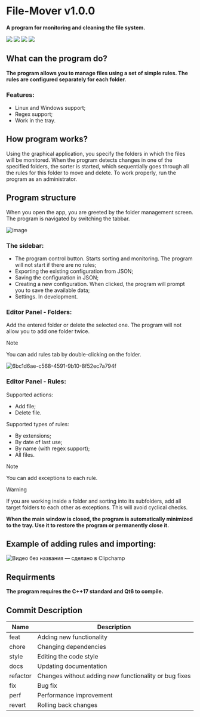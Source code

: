 # File-Mover v1.0.0
**A program for monitoring and cleaning the file system.**
<div>
<img src="https://img.shields.io/badge/C%2B%2B17-blue?logo=cplusplus"/>
<img src="https://img.shields.io/badge/Qt_6-darkgreen?logo=qt"/>
<img src="https://img.shields.io/badge/Linux-red?logo=linux"/>
<img src="https://img.shields.io/badge/Windows-blue?"/>
</div>

## What can the program do?
**The program allows you to manage files using a set of simple rules. The rules are configured separately for each folder.**
### Features:
 - Linux and Windows support;
 - Regex support;
 - Work in the tray.

## How program works?
Using the graphical application, you specify the folders in which the files will be monitored. When the program detects changes in one of the specified folders, the sorter is started, which sequentially goes through all the rules for this folder to move and delete. To work properly, run the program as an administrator.

## Program structure
When you open the app, you are greeted by the folder management screen.
The program is navigated by switching the tabbar.

![image](https://github.com/user-attachments/assets/d82a0193-9ff4-46bc-b94d-9ea9a84d2faa)

### The sidebar:
- The program control button. Starts sorting and monitoring. The program will not start if there are no rules;
- Exporting the existing configuration from JSON;
- Saving the configuration in JSON;
- Creating a new configuration. When clicked, the program will prompt you to save the available data;
- Settings. In development.

### Editor Panel - Folders:
Add the entered folder or delete the selected one. The program will not allow you to add one folder twice.

> [!Note]
> You can add rules tab by double-clicking on the folder.

![6bc1d6ae-c568-4591-9b10-8f52ec7a794f](https://github.com/user-attachments/assets/65bb58b8-9b70-47a8-a60a-e47ff89ad85f)

### Editor Panel - Rules:
Supported actions:
- Add file;
- Delete file.

Supported types of rules:
- By extensions;
- By date of last use;
- By name (with regex support);
- All files.

> [!Note]
> You can add exceptions to each rule.

> [!WARNING]
> If you are working inside a folder and sorting into its subfolders, add all target folders to each other as exceptions. This will avoid cyclical checks.

**When the main window is closed, the program is automatically minimized to the tray.  Use it to restore the program or permanently close it.**

## Example of adding rules and importing:
![Видео без названия — сделано в Clipchamp](https://github.com/user-attachments/assets/422d83b6-df89-42aa-9cee-d59d7a389d44)

## Requirments
**The program requires the C++17 standard and Qt6 to compile.**

## Commit Description
| Name     | Description                                                     |
|----------|-----------------------------------------------------------------|
| feat     | Adding new functionality                                        |
| chore    | Changing dependencies                                           |
| style    | Editing the code style                                          |
| docs	   | Updating documentation                                          |
| refactor | Changes without adding new functionality or bug fixes           |
| fix	     | Bug fix                                                         |
| perf	   | Performance improvement                                         |
| revert   | Rolling back changes                                            |
